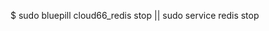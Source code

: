 <!-- post: database-backups_redis -->


$ sudo bluepill cloud66_redis stop || sudo service redis stop
